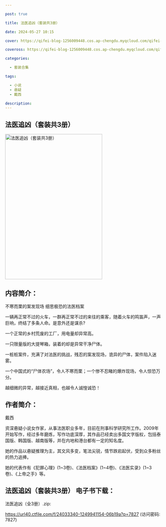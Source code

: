 ```yaml
---

post: true

title: 法医追凶（套装共3册）

date: 2024-05-27 10:15

cover: https://qifei-blog-1256009448.cos.ap-chengdu.myqcloud.com/qifei-blog/6637230b0ea9cb1403723531.jpg

coveross: https://qifei-blog-1256009448.cos.ap-chengdu.myqcloud.com/qifei-blog/6637230b0ea9cb1403723531.jpg

categories:

  - 套装合集

tags:

  - 小说
  - 悬疑
  - 戴西

description:
---
```


## 法医追凶（套装共3册）
<img alt="法医追凶（套装共3册）" class="aligncenter loading" data-was-processed="true" decoding="async" fetchpriority="high" height="471" src="https://qifei-blog-1256009448.cos.ap-chengdu.myqcloud.com/qifei-blog/6637230b0ea9cb1403723531.jpg " style="cursor: zoom-in;" width="314"/>

## 内容简介：

不寒而栗的案发现场 细思极恐的法医档案

一辆再正常不过的火车，一群再正常不过的来往的乘客，随着火车的鸣笛声，一声巨响，终结了多条人命。是意外还是谋杀?

一个正常的乡村荒废的工厂，用电量却异常高。

一只限量版的大提琴箱，装着的却是异常干净尸体。

一桩桩案件，充满了对法医的挑战，残忍的案发现场，诡异的尸体，案件陷入迷雾。

一个中国式的“尸体农场”，令人不寒而栗；一个惨不忍睹的爆炸现场，令人惊恐万分。

越细微的异常，越接近真相，也越令人诚惶诚恐！

## 作者简介：

戴西

资深悬疑小说女作家，从事法医职业多年，目前在刑事科学研究所工作。2009年开始写作，经过多年磨炼，写作功底深厚，其作品已经卖出多国文字版权，包括泰国版、韩国版、越南版等，并在内地和港台都有一定的知名度。

她的作品以悬疑推理为主，其文风多变，笔法尖锐，情节跌宕起伏，受到众多粉丝的热力追捧。

她的代表作有《犯罪心理》(1~3卷)、《法医档案》(1~4卷)、《法医实录》(1~3卷)、《上帝之手》等。

## 法医追凶（套装共3册） 电子书下载：
法医追凶（全3册）.zip: 

https://url40.ctfile.com/f/24033340-1249941154-06b19a?p=7827 (访问密码: 7827)
